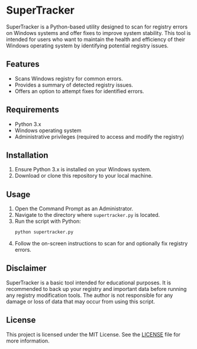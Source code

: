 # SuperTracker

SuperTracker is a Python-based utility designed to scan for registry errors on Windows systems and offer fixes to improve system stability. This tool is intended for users who want to maintain the health and efficiency of their Windows operating system by identifying potential registry issues.

## Features

- Scans Windows registry for common errors.
- Provides a summary of detected registry issues.
- Offers an option to attempt fixes for identified errors.

## Requirements

- Python 3.x
- Windows operating system
- Administrative privileges (required to access and modify the registry)

## Installation

1. Ensure Python 3.x is installed on your Windows system.
2. Download or clone this repository to your local machine.

## Usage

1. Open the Command Prompt as an Administrator.
2. Navigate to the directory where `supertracker.py` is located.
3. Run the script with Python:
   ```bash
   python supertracker.py
   ```
4. Follow the on-screen instructions to scan for and optionally fix registry errors.

## Disclaimer

SuperTracker is a basic tool intended for educational purposes. It is recommended to back up your registry and important data before running any registry modification tools. The author is not responsible for any damage or loss of data that may occur from using this script.

## License

This project is licensed under the MIT License. See the [LICENSE](LICENSE) file for more information.